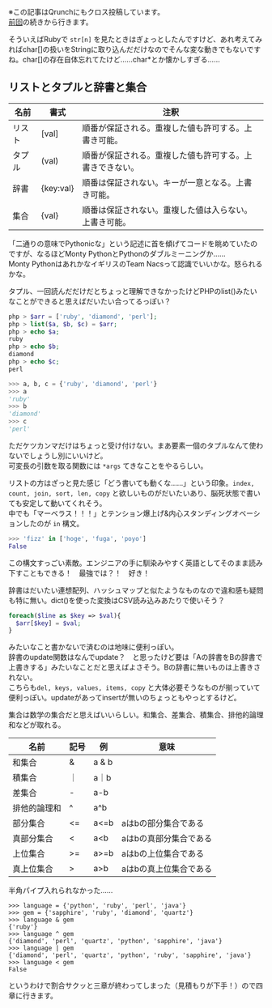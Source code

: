 ※この記事はQrunchにもクロス投稿しています。  
[前回](https://perpouh.github.io/blog//qiita/ラスボス系後輩ヒロインAIチャットボットを作りたい・環境の構築〜Pythonの基礎.md)の続きから行きます。  
  
そういえばRubyで `str[n]` を見たときはぎょっとしたんですけど、あれ考えてみればchar[]の扱いをStringに取り込んだだけなのでそんな変な動きでもないですね。char[]の存在自体忘れてたけど……char\*とか懐かしすぎる……  
  
## リストとタプルと辞書と集合  
  
|名前|書式|注釈|  
|---|---|---|  
|リスト|[val]|順番が保証される。重複した値も許可する。上書き可能。|  
|タプル|(val)|順番が保証される。重複した値も許可する。上書きできない。|  
|辞書|{key:val}|順番は保証されない。キーが一意となる。上書き可能。|  
|集合|{val}|順番は保証されない。重複した値は入らない。上書き可能。|  
  
「二通りの意味でPythonicな」という記述に首を傾げてコードを眺めていたのですが、なるほどMonty PythonとPythonのダブルミーニングか……  
Monty PythonはあれかなイギリスのTeam Nacsって認識でいいかな。怒られるかな。  
  
タプル、一回読んだだけだとちょっと理解できなかったけどPHPのlist()みたいなことができると思えばだいたい合ってるっぽい？  
  
```php
php > $arr = ['ruby', 'diamond', 'perl'];
php > list($a, $b, $c) = $arr;
php > echo $a;
ruby
php > echo $b;
diamond
php > echo $c;
perl
```  
  
```python
>>> a, b, c = {'ruby', 'diamond', 'perl'}
>>> a
'ruby'
>>> b
'diamond'
>>> c
'perl'
```  
  
ただケツカンマだけはちょっと受け付けない。まあ要素一個のタプルなんて使わないでしょうし別にいいけど。  
可変長の引数を取る関数には `*args` てきなことをやるらしい。  
  
リストの方はざっと見た感じ「どう書いても動くな……」という印象。`index, count, join, sort, len, copy` と欲しいものがだいたいあり、脳死状態で書いても安定して動いてくれそう。  
中でも「マーベラス！！！」とテンション爆上げ&内心スタンディングオベーションしたのが `in` 構文。  
  
```python
>>> 'fizz' in ['hoge', 'fuga', 'poyo']
False
```  
  
この構文すっごい素敵。エンジニアの手に馴染みやすく英語としてそのまま読み下すこともできる！　最強では？！　好き！  
  
辞書はだいたい連想配列、ハッシュマップと似たようなものなので違和感も疑問も特に無い。dict()を使った変換はCSV読み込みあたりで使いそう？  
  
```php
foreach($line as $key => $val){
  $arr[$key] = $val;
}
```  
  
みたいなこと書かないで済むのは地味に便利っぽい。  
辞書のupdate関数はなんでupdate？　と思ったけど要は「Aの辞書をBの辞書で上書きする」みたいなことだと思えばよさそう。Bの辞書に無いものは上書きされない。  
こちらも`del, keys, values, items, copy` と大体必要そうなものが揃っていて便利っぽい。updateがあってinsertが無いのちょっともやっとするけど。  
  
集合は数学の集合だと思えばいいらしい。和集合、差集合、積集合、排他的論理和などが取れる。  
  
|名前|記号|例|意味|  
|---|---|---|---|  
|和集合|&|a & b||  
|積集合|｜|a｜b||  
|差集合|-|a-b||  
|排他的論理和|^|a^b||  
|部分集合|<=|a<=b|aはbの部分集合である|  
|真部分集合|<|a<b|aはbの真部分集合である|  
|上位集合|>=|a>=b|aはbの上位集合である|  
|真上位集合|>|a>b|aはbの真上位集合である|  
半角パイプ入れられなかった……  
  
```
>>> language = {'python', 'ruby', 'perl', 'java'}
>>> gem = {'sapphire', 'ruby', 'diamond', 'quartz'}
>>> language & gem
{'ruby'}
>>> language ^ gem
{'diamond', 'perl', 'quartz', 'python', 'sapphire', 'java'}
>>> language | gem
{'diamond', 'perl', 'quartz', 'python', 'ruby', 'sapphire', 'java'}
>>> language < gem
False
```  
  
というわけで割合サクッと三章が終わってしまった（見積もりが下手！）ので四章に行きます。  
